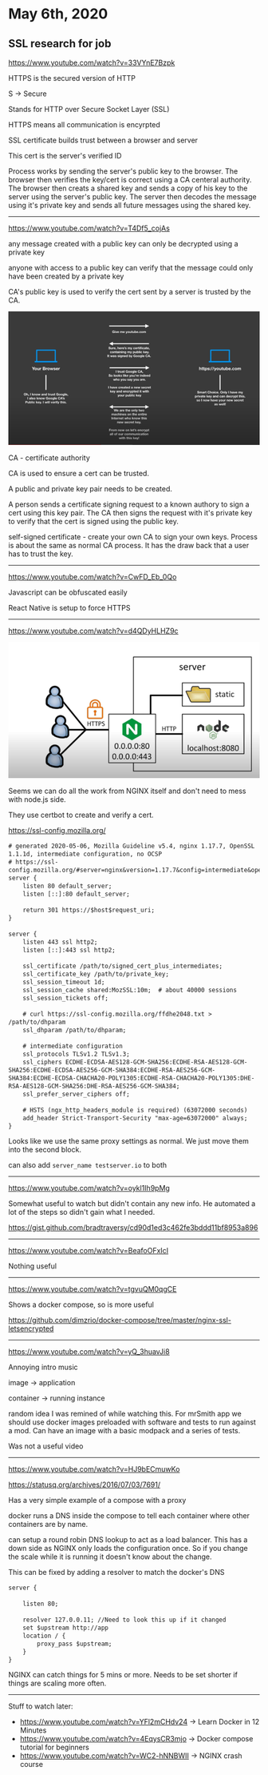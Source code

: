# May 6th, 2020

## SSL research for job

https://www.youtube.com/watch?v=33VYnE7Bzpk

HTTPS is the secured version of HTTP

S -> Secure

Stands for HTTP over Secure Socket Layer (SSL)

HTTPS means all communication is encyrpted

SSL certificate builds trust between a browser and server

This cert is the server's verified ID

Process works by sending the server's public key to the browser. The browser then verifies the key/cert is correct using a CA centeral authority. The browser then creats a shared key and sends a copy of his key to the server using the server's public key. The server then decodes the message using it's private key and sends all future messages using the shared key.

----

https://www.youtube.com/watch?v=T4Df5_cojAs

any message created with a public key can only be decrypted using a private key

anyone with access to a public key can verify that the message could only have been created by a private key

CA's public key is used to verify the cert sent by a server is trusted by the CA.

![key process](images/2020_05_06_certPublicPrivateKeyProcess.png)

CA - certificate authority

CA is used to ensure a cert can be trusted.

A public and private key pair needs to be created. 

A person sends a certificate signing request to a known authory to sign a cert using this key pair. The CA then signs the request with it's private key to verify that the cert is signed using the public key.

self-signed certificate - create your own CA to sign your own keys. Process is about the same as normal CA process. It has the draw back that a user has to trust the key.

---- 

https://www.youtube.com/watch?v=CwFD_Eb_0Qo

Javascript can be obfuscated easily 

React Native is setup to force HTTPS

----

https://www.youtube.com/watch?v=d4QDyHLHZ9c

![NGINX](images/2020_05_06_NGINX.png)

Seems we can do all the work from NGINX itself and don't need to mess with node.js side.

They use certbot to create and verify a cert.

https://ssl-config.mozilla.org/

```
# generated 2020-05-06, Mozilla Guideline v5.4, nginx 1.17.7, OpenSSL 1.1.1d, intermediate configuration, no OCSP
# https://ssl-config.mozilla.org/#server=nginx&version=1.17.7&config=intermediate&openssl=1.1.1d&ocsp=false&guideline=5.4
server {
    listen 80 default_server;
    listen [::]:80 default_server;

    return 301 https://$host$request_uri;
}

server {
    listen 443 ssl http2;
    listen [::]:443 ssl http2;

    ssl_certificate /path/to/signed_cert_plus_intermediates;
    ssl_certificate_key /path/to/private_key;
    ssl_session_timeout 1d;
    ssl_session_cache shared:MozSSL:10m;  # about 40000 sessions
    ssl_session_tickets off;

    # curl https://ssl-config.mozilla.org/ffdhe2048.txt > /path/to/dhparam
    ssl_dhparam /path/to/dhparam;

    # intermediate configuration
    ssl_protocols TLSv1.2 TLSv1.3;
    ssl_ciphers ECDHE-ECDSA-AES128-GCM-SHA256:ECDHE-RSA-AES128-GCM-SHA256:ECDHE-ECDSA-AES256-GCM-SHA384:ECDHE-RSA-AES256-GCM-SHA384:ECDHE-ECDSA-CHACHA20-POLY1305:ECDHE-RSA-CHACHA20-POLY1305:DHE-RSA-AES128-GCM-SHA256:DHE-RSA-AES256-GCM-SHA384;
    ssl_prefer_server_ciphers off;

    # HSTS (ngx_http_headers_module is required) (63072000 seconds)
    add_header Strict-Transport-Security "max-age=63072000" always;
}
```

Looks like we use the same proxy settings as normal. We just move them into the second block.

can also add `server_name testserver.io` to both

----

https://www.youtube.com/watch?v=oykl1Ih9pMg

Somewhat useful to watch but didn't contain any new info. He automated a lot of the steps so didn't gain what I needed.

https://gist.github.com/bradtraversy/cd90d1ed3c462fe3bddd11bf8953a896

----

https://www.youtube.com/watch?v=BeafoOFxIcI

Nothing useful

----

https://www.youtube.com/watch?v=tgvuQM0qgCE

Shows a docker compose, so is more useful

https://github.com/dimzrio/docker-compose/tree/master/nginx-ssl-letsencrypted

----

https://www.youtube.com/watch?v=yQ_3huavJi8

Annoying intro music

image -> application

container -> running instance

random idea I was remined of while watching this. For mrSmith app we should use docker images preloaded with software and tests to run against a mod. Can have an image with a basic modpack and a series of tests.

Was not a useful video

----

https://www.youtube.com/watch?v=HJ9bECmuwKo

https://statusq.org/archives/2016/07/03/7691/

Has a very simple example of a compose with a proxy

docker runs a DNS inside the compose to tell each container where other containers are by name.

can setup a round robin DNS lookup to act as a load balancer. This has a down side as NGINX only loads the configuration once. So if you change the scale while it is running it doesn't know about the change.

This can be fixed by adding a resolver to match the docker's DNS

```
server {

    listen 80;

    resolver 127.0.0.11; //Need to look this up if it changed
    set $upstream http://app
    location / {
        proxy_pass $upstream;
    }
}
```

NGINX can catch things for 5 mins or more. Needs to be set shorter if things are scaling more often.

----

Stuff to watch later:

* https://www.youtube.com/watch?v=YFl2mCHdv24 -> Learn Docker in 12 Minutes
* https://www.youtube.com/watch?v=4EqysCR3mjo -> Docker compose tutorial for beginners
* https://www.youtube.com/watch?v=WC2-hNNBWII -> NGINX crash course